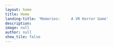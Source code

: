 ```yaml
---
layout: home
title: Home
landing-title: 'Memories:     A VR Horror Game'
description: 
image: null
author: null
show_tile: false
---
```


